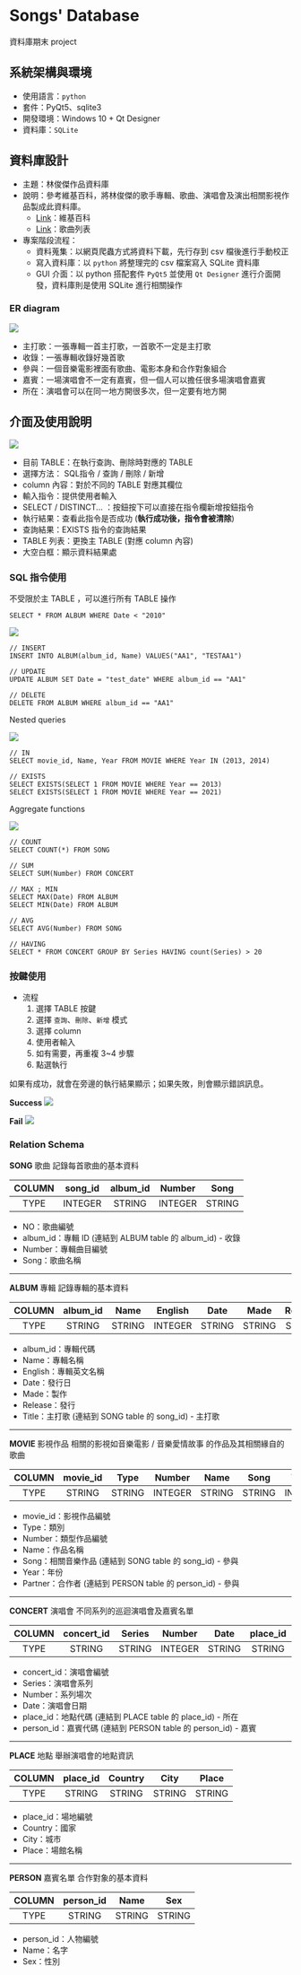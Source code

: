 # Songs' Database
資料庫期末 project

## 系統架構與環境
- 使用語言：`python`
- 套件：PyQt5、sqlite3
- 開發環境：Windows 10 + Qt Designer
- 資料庫：`SQLite`

## 資料庫設計

- 主題：林俊傑作品資料庫
- 說明：參考維基百科，將林俊傑的歌手專輯、歌曲、演唱會及演出相關影視作品製成此資料庫。
    - [Link](https://zh.wikipedia.org/wiki/%E6%9E%97%E4%BF%8A%E6%9D%B0#%E9%9F%B3%E6%A8%82%E4%BD%9C%E5%93%81)：維基百科
    - [Link](https://zh.wikipedia.org/wiki/%E6%9E%97%E4%BF%8A%E5%82%91%E5%B0%88%E8%BC%AF%E5%88%97%E8%A1%A8)：歌曲列表
- 專案階段流程：
    - 資料蒐集：以網頁爬蟲方式將資料下載，先行存到 csv 檔後進行手動校正
    - 寫入資料庫：以 `python` 將整理完的 csv 檔案寫入 SQLite 資料庫
    - GUI 介面：以 python 搭配套件 `PyQt5` 並使用 `Qt Designer` 進行介面開發，資料庫則是使用 SQLite 進行相關操作

### ER diagram
![](https://i.imgur.com/wtaND9O.png)


- 主打歌：一張專輯一首主打歌，一首歌不一定是主打歌
- 收錄：一張專輯收錄好幾首歌
- 參與：一個音樂電影裡面有歌曲、電影本身和合作對象組合
- 嘉賓：一場演唱會不一定有嘉賓，但一個人可以擔任很多場演唱會嘉賓
- 所在：演唱會可以在同一地方開很多次，但一定要有地方開

## 介面及使用說明
![](https://i.imgur.com/MeFYoU6.png)

- 目前 TABLE：在執行查詢、刪除時對應的 TABLE
- 選擇方法： SQL指令 / 查詢 / 刪除 / 新增
- column 內容：對於不同的 TABLE 對應其欄位
- 輸入指令：提供使用者輸入
- SELECT / DISTINCT... ：按鈕按下可以直接在指令欄新增按鈕指令
- 執行結果：查看此指令是否成功 (**執行成功後，指令會被清除**)
- 查詢結果：EXISTS 指令的查詢結果
- TABLE 列表：更換主 TABLE (對應 column 內容)
- 大空白框：顯示資料結果處

### SQL 指令使用
不受限於主 TABLE ，可以進行所有 TABLE 操作
```
SELECT * FROM ALBUM WHERE Date < "2010"
```
![](https://i.imgur.com/x0r48na.png)

```SQL=
// INSERT
INSERT INTO ALBUM(album_id, Name) VALUES("AA1", "TESTAA1")

// UPDATE
UPDATE ALBUM SET Date = "test_date" WHERE album_id == "AA1"

// DELETE
DELETE FROM ALBUM WHERE album_id == "AA1"
```

Nested queries

![](https://i.imgur.com/jjN5rxl.png)
```sql=
// IN
SELECT movie_id, Name, Year FROM MOVIE WHERE Year IN (2013, 2014)

// EXISTS
SELECT EXISTS(SELECT 1 FROM MOVIE WHERE Year == 2013)
SELECT EXISTS(SELECT 1 FROM MOVIE WHERE Year == 2021)
```

Aggregate functions

![](https://i.imgur.com/XoFP7L1.png)

```sql=
// COUNT
SELECT COUNT(*) FROM SONG

// SUM
SELECT SUM(Number) FROM CONCERT

// MAX ; MIN
SELECT MAX(Date) FROM ALBUM
SELECT MIN(Date) FROM ALBUM

// AVG
SELECT AVG(Number) FROM SONG

// HAVING
SELECT * FROM CONCERT GROUP BY Series HAVING count(Series) > 20
```

### 按鍵使用
- 流程
    1. 選擇 TABLE 按鍵
    2. 選擇 `查詢`、`刪除`、`新增` 模式
    3. 選擇 column
    4. 使用者輸入
    5. 如有需要，再重複 3~4 步驟
    6. 點選執行
    
如果有成功，就會在旁邊的執行結果顯示；如果失敗，則會顯示錯誤訊息。

**Success**
![](https://i.imgur.com/6ZRFkJm.png)

**Fail**
![](https://i.imgur.com/WcFCexx.png)


### Relation Schema

**SONG** 歌曲
記錄每首歌曲的基本資料

| COLUMN | song_id | album_id | Number | Song |
| :--: | :--: | :--: | :--: | :--: | 
| TYPE | INTEGER | STRING | INTEGER | STRING |

- NO：歌曲編號
- album_id：專輯 ID (連結到 ALBUM table 的 album_id) - 收錄
- Number：專輯曲目編號
- Song：歌曲名稱

<hr/>

**ALBUM** 專輯
記錄專輯的基本資料

| COLUMN | album_id | Name | English | Date | Made | Release | Title |
| :--: | :--: | :--: | :--: | :--: | :--: | :--: | :--: |
| TYPE | STRING | STRING | INTEGER | STRING | STRING | STRING | STRING | 

- album_id：專輯代碼
- Name：專輯名稱
- English：專輯英文名稱
- Date：發行日
- Made：製作
- Release：發行
- Title：主打歌 (連結到 SONG table 的 song_id) - 主打歌

<hr/>

**MOVIE** 影視作品
相關的影視如音樂電影 / 音樂愛情故事 的作品及其相關緣自的歌曲

| COLUMN | movie_id | Type | Number | Name | Song | Year | person_id |
| :--: | :--: | :--: | :--: | :--: | :--: | :--: | :--: |
| TYPE | STRING | STRING | INTEGER | STRING | STRING | INTGER | STRING |

- movie_id：影視作品編號
- Type：類別
- Number：類型作品編號
- Name：作品名稱
- Song：相關音樂作品 (連結到 SONG table 的 song_id) - 參與
- Year：年份
- Partner：合作者 (連結到 PERSON table 的 person_id) - 參與

<hr/>

**CONCERT** 演唱會
不同系列的巡迴演唱會及嘉賓名單

| COLUMN | concert_id | Series | Number | Date | place_id | person_id |
| :--: | :--: | :--: | :--: | :--: | :--: | :--: |
| TYPE | STRING | STRING | INTEGER | STRING | STRING | STRING |

- concert_id：演唱會編號
- Series：演唱會系列
- Number：系列場次
- Date：演唱會日期
- place_id：地點代碼 (連結到 PLACE table 的 place_id) - 所在
- person_id：嘉賓代碼 (連結到 PERSON table 的 person_id) - 嘉賓

<hr/>

**PLACE** 地點
舉辦演唱會的地點資訊

| COLUMN | place_id | Country | City | Place | 
| :--: | :--: | :--: | :--: | :--: |
| TYPE | STRING  | STRING | STRING | STRING | 

- place_id：場地編號
- Country：國家
- City：城市
- Place：場館名稱

<hr/>

**PERSON** 嘉賓名單
合作對象的基本資料

| COLUMN | person_id | Name | Sex |
| :--: | :--: | :--: | :--: |
| TYPE | STRING | STRING | STRING | 

- person_id：人物編號
- Name：名字
- Sex：性別
